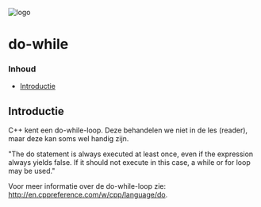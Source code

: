 ![logo](../c++/img/ISO_C++_Logo.svg) [](logo-id)

# do-while[](title-id) <!-- omit in toc -->

### Inhoud[](toc-id) <!-- omit in toc -->
- [Introductie](#introductie)


## Introductie
C++ kent een do-while-loop. Deze behandelen we niet in de les (reader), maar deze kan soms wel handig zijn. 

"The do statement is always executed at least once, even if the expression always yields false. If it should not execute in this case, a while or for loop may be used."

Voor meer informatie over de do-while-loop zie: http://en.cppreference.com/w/cpp/language/do.
